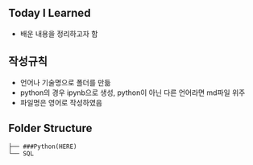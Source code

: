 ## Today I Learned
- 배운 내용을 정리하고자 함

## 작성규칙
- 언어나 기술명으로 폴더를 만듦
- python의 경우 ipynb으로 생성, python이 아닌 다른 언어라면 md파일 위주
- 파일명은 영어로 작성하였음 

## Folder Structure
```
├── ###Python(HERE)
└── SQL
```
